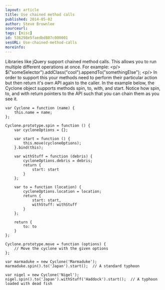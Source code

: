 ```yaml
---
layout: article
title: Use chained method calls
published: 2014-05-02
author: Steve Brownlee
sourceurl: 
tags: [misc]
id: 536298e5faedbd807c000001
sesURL: Use-chained-method-calls
moreinfo: 
---
```


Libraries like jQuery support chained method calls. This allows you to run multiple different operations at once. For example:
&lt;p/&gt;
$(&quot;someSelector&quot;).addClass(&quot;cool&quot;).appendTo(&quot;somethingElse&quot;);
&lt;p/&gt;
In order to support this your methods need to perform their particular action but then return it's own API again to the caller. In the example below, the Cyclone object supports methods spin, to, with, and start. Notice how spin, to, and with return pointers to the API such that you can chain them as you see it.

<pre><code class="language-javascript">var Cyclone = function (name) {
    this.name = name;
};

Cyclone.prototype.spin = function () {
    var cycloneOptions = {};

    var start = function () {
        this.move(cycloneOptions);
    }.bind(this);

    var withStuff = function (debris) {
        cycloneOptions.debris = debris;
        return {
            start: start
        }
    };

    var to = function (location) {
        cycloneOptions.location = location;
        return {
            start: start,
            withStuff: withStuff
        }
    };

    return {
        to: to
    }
};

Cyclone.prototype.move = function (options) {
    // Move the cyclone with the given options
};

var marmaduke = new Cyclone('Marmaduke');
marmaduke.spin().to('Japan').start();  // A standard typhoon

var nigel = new Cyclone('Nigel');
nigel.spin().to('Japan').withStuff('Haddock').start();  // A typhoon loaded with dead fish</code></pre>
